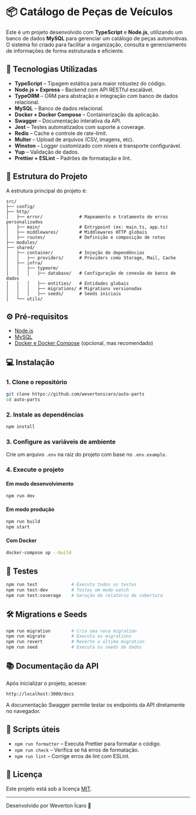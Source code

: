 # 📦 Catálogo de Peças de Veículos

Este é um projeto desenvolvido com **TypeScript** e **Node.js**, utilizando um banco de dados
**MySQL** para gerenciar um catálogo de peças automotivas. O sistema foi criado para facilitar a
organização, consulta e gerenciamento de informações de forma estruturada e eficiente.

## 🚀 Tecnologias Utilizadas

-   **TypeScript** – Tipagem estática para maior robustez do código.
-   **Node.js + Express** – Backend com API RESTful escalável.
-   **TypeORM** – ORM para abstração e integração com banco de dados relacional.
-   **MySQL** – Banco de dados relacional.
-   **Docker + Docker Compose** – Containerização da aplicação.
-   **Swagger** – Documentação interativa da API.
-   **Jest** – Testes automatizados com suporte a coverage.
-   **Redis** – Cache e controle de rate-limit.
-   **Multer** – Upload de arquivos (CSV, imagens, etc).
-   **Winston** – Logger customizado com níveis e transporte configurável.
-   **Yup** – Validação de dados.
-   **Prettier + ESLint** – Padrões de formatação e lint.

## 📁 Estrutura do Projeto

A estrutura principal do projeto é:

```
src/
├── config/
├── http/
│   ├── error/              # Mapeamento e tratamento de erros personalizados
│   ├── main/               # Entrypoint (ex: main.ts, app.ts)
│   ├── middlewares/        # Middlewares HTTP globais
│   ├── routes/             # Definição e composição de rotas
├── modules/
├── shared/
│   ├── container/          # Injeção de dependências
│   │   ├── providers/      # Providers como Storage, Mail, Cache
│   ├── infra/
│   │   ├── typeorm/
│   │   │   ├── database/   # Configuração de conexão de banco de dados
│   │   │   ├── entities/   # Entidades globais
│   │   │   ├── migrations/ # Migrations versionadas
│   │   │   ├── seeds/      # Seeds iniciais
│   └── utils/
```

## ⚙️ Pré-requisitos

-   [Node.js](https://nodejs.org/)
-   [MySQL](https://www.mysql.com/)
-   [Docker e Docker Compose](https://www.docker.com/) (opcional, mas recomendado)

## 💻 Instalação

### 1. Clone o repositório

```bash
git clone https://github.com/wevertonicaro/auto-parts
cd auto-parts
```

### 2. Instale as dependências

```bash
npm install
```

### 3. Configure as variáveis de ambiente

Crie um arquivo `.env` na raiz do projeto com base no `.env.example`.

### 4. Execute o projeto

#### Em modo desenvolvimento

```bash
npm run dev
```

#### Em modo produção

```bash
npm run build
npm start
```

#### Com Docker

```bash
docker-compose up --build
```

## 🧪 Testes

```bash
npm run test             # Executa todos os testes
npm run test-dev         # Testes em modo watch
npm run test:coverage    # Geração de relatório de cobertura
```

## 🛠️ Migrations e Seeds

```bash
npm run migration        # Cria uma nova migration
npm run migrate          # Executa as migrations
npm run revert           # Reverte a última migration
npm run seed             # Executa os seeds de dados
```

## 📚 Documentação da API

Após inicializar o projeto, acesse:

```
http://localhost:3000/docs
```

A documentação Swagger permite testar os endpoints da API diretamente no navegador.

## 🧰 Scripts úteis

-   `npm run formatter` – Executa Prettier para formatar o código.
-   `npm run check` – Verifica se há erros de formatação.
-   `npm run lint` – Corrige erros de lint com ESLint.

## 📝 Licença

Este projeto está sob a licença [MIT](LICENSE).

---

Desenvolvido por Weverton Ícaro 🚗
